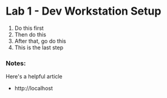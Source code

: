 # Lab 1 - Dev Workstation Setup

1. Do this first
2. Then do this
3. After that, go do this
4. This is the last step

### Notes:

Here's a helpful article
* http://localhost